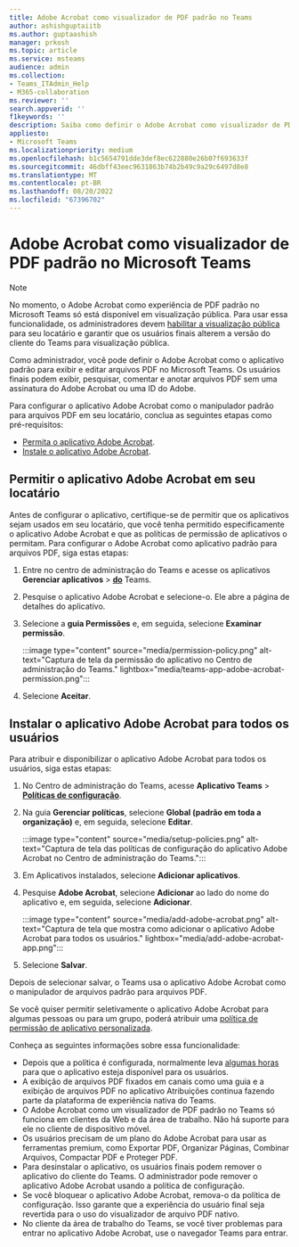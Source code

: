 ```yaml
---
title: Adobe Acrobat como visualizador de PDF padrão no Teams
author: ashishguptaiitb
ms.author: guptaashish
manager: prkosh
ms.topic: article
ms.service: msteams
audience: admin
ms.collection:
- Teams_ITAdmin_Help
- M365-collaboration
ms.reviewer: ''
search.appverid: ''
f1keywords: ''
description: Saiba como definir o Adobe Acrobat como visualizador de PDF padrão para exibir e editar arquivos PDF no Microsoft Teams.
appliesto:
- Microsoft Teams
ms.localizationpriority: medium
ms.openlocfilehash: b1c5654791dde3def8ec622880e26b07f693633f
ms.sourcegitcommit: 46dbff43eec9631863b74b2b49c9a29c6497d8e8
ms.translationtype: MT
ms.contentlocale: pt-BR
ms.lasthandoff: 08/20/2022
ms.locfileid: "67396702"
---
```

# <a name="adobe-acrobat-as-a-default-pdf-viewer-in-microsoft-teams"></a>Adobe Acrobat como visualizador de PDF padrão no Microsoft Teams

> [!NOTE]
> No momento, o Adobe Acrobat como experiência de PDF padrão no Microsoft Teams só está disponível em visualização pública. Para usar essa funcionalidade, os administradores devem [habilitar a visualização pública](public-preview-doc-updates.md#enable-public-preview) para seu locatário e garantir que os usuários finais alterem a versão do cliente do Teams para visualização pública.

Como administrador, você pode definir o Adobe Acrobat como o aplicativo padrão para exibir e editar arquivos PDF no Microsoft Teams. Os usuários finais podem exibir, pesquisar, comentar e anotar arquivos PDF sem uma assinatura do Adobe Acrobat ou uma ID do Adobe.

Para configurar o aplicativo Adobe Acrobat como o manipulador padrão para arquivos PDF em seu locatário, conclua as seguintes etapas como pré-requisitos:

* [Permita o aplicativo Adobe Acrobat](#allow-adobe-acrobat-app-in-your-tenant).
* [Instale o aplicativo Adobe Acrobat](#install-adobe-acrobat-app-for-all-users).

## <a name="allow-adobe-acrobat-app-in-your-tenant"></a>Permitir o aplicativo Adobe Acrobat em seu locatário

Antes de configurar o aplicativo, certifique-se de permitir que os aplicativos sejam usados em seu locatário, que você tenha permitido especificamente o aplicativo Adobe Acrobat e que as políticas de permissão de aplicativos o permitam. Para configurar o Adobe Acrobat como aplicativo padrão para arquivos PDF, siga estas etapas:

1. Entre no centro de administração do Teams e acesse os aplicativos **Gerenciar aplicativos** > **[do](https://admin.teams.microsoft.com/policies/manage-apps)** Teams.

1. Pesquise o aplicativo Adobe Acrobat e selecione-o. Ele abre a página de detalhes do aplicativo.

1. Selecione a **guia Permissões** e, em seguida, selecione **Examinar permissão**.

   :::image type="content" source="media/permission-policy.png" alt-text="Captura de tela da permissão do aplicativo no Centro de administração do Teams." lightbox="media/teams-app-adobe-acrobat-permission.png":::

1. Selecione **Aceitar**.

## <a name="install-adobe-acrobat-app-for-all-users"></a>Instalar o aplicativo Adobe Acrobat para todos os usuários

Para atribuir e disponibilizar o aplicativo Adobe Acrobat para todos os usuários, siga estas etapas:

1. No Centro de administração do Teams, acesse **Aplicativo Teams** > [**Políticas de configuração**](https://admin.teams.microsoft.com/policies/app-setup).

1. Na guia **Gerenciar políticas**, selecione **Global (padrão em toda a organização)** e, em seguida, selecione **Editar**.

   :::image type="content" source="media/setup-policies.png" alt-text="Captura de tela das políticas de configuração do aplicativo Adobe Acrobat no Centro de administração do Teams.":::

1. Em Aplicativos instalados, selecione **Adicionar aplicativos**.

1. Pesquise **Adobe Acrobat**, selecione **Adicionar** ao lado do nome do aplicativo e, em seguida, selecione **Adicionar**.

   :::image type="content" source="media/add-adobe-acrobat.png" alt-text="Captura de tela que mostra como adicionar o aplicativo Adobe Acrobat para todos os usuários." lightbox="media/add-adobe-acrobat-app.png":::

1. Selecione **Salvar**.

Depois de selecionar salvar, o Teams usa o aplicativo Adobe Acrobat como o manipulador de arquivos padrão para arquivos PDF.

Se você quiser permitir seletivamente o aplicativo Adobe Acrobat para algumas pessoas ou para um grupo, poderá atribuir uma [política de permissão de aplicativo personalizada](teams-app-permission-policies.md).

Conheça as seguintes informações sobre essa funcionalidade:

* Depois que a política é configurada, normalmente leva [algumas horas](teams-app-setup-policies.md) para que o aplicativo esteja disponível para os usuários.
* A exibição de arquivos PDF fixados em canais como uma guia e a exibição de arquivos PDF no aplicativo Atribuições continua fazendo parte da plataforma de experiência nativa do Teams.
* O Adobe Acrobat como um visualizador de PDF padrão no Teams só funciona em clientes da Web e da área de trabalho. Não há suporte para ele no cliente de dispositivo móvel.
* Os usuários precisam de um plano do Adobe Acrobat para usar as ferramentas premium, como Exportar PDF, Organizar Páginas, Combinar Arquivos, Compactar PDF e Proteger PDF.
* Para desinstalar o aplicativo, os usuários finais podem remover o aplicativo do cliente do Teams. O administrador pode remover o aplicativo Adobe Acrobat usando a política de configuração.
* Se você bloquear o aplicativo Adobe Acrobat, remova-o da política de configuração. Isso garante que a experiência do usuário final seja revertida para o uso do visualizador de arquivo PDF nativo.
* No cliente da área de trabalho do Teams, se você tiver problemas para entrar no aplicativo Adobe Acrobat, use o navegador Teams para entrar.
